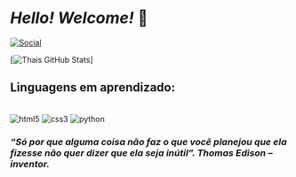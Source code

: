 
# *Hello! Welcome!* 👾

<a target= “_blank”> [![Social](https://img.shields.io/badge/Instagram-E4405F?style=for-the-badge&logo=instagram&logoColor=white)](https://www.instagram.com/sthais.m)</a>

[![Thais GitHub Stats](https://github-readme-stats.vercel.app/api?username=ThaisMit&show_icons=true&theme=radical)]

## Linguagens em aprendizado:

<div style="display: inline_block"><br/>
  <img align="center" alt="html5" src="https://img.shields.io/badge/HTML5-E34F26?style=for-the-badge&logo=html5&logoColor=white" />
  <img align="center" alt="css3" src="https://img.shields.io/badge/CSS3-1572B6?style=for-the-badge&logo=css3&logoColor=white" />
  <img align="center" alt="python" src="https://img.shields.io/badge/Python-14354C?style=for-the-badge&logo=python&logoColor=white" />
</div>

### *“Só por que alguma coisa não faz o que você planejou que ela fizesse não quer dizer que ela seja inútil”. Thomas Edison – inventor.*
